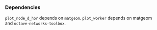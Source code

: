 ### Dependencies

`plot_node_d_hor` depends on `matgeom`.
`plot_worker` depends on matgeom and `octave-networks-toolbox`.
